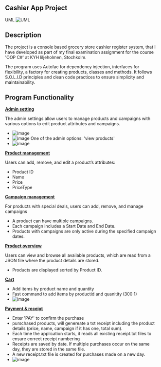 ## Cashier App Project

UML
![UML](https://github.com/user-attachments/assets/597d1a29-a5e7-43c9-b835-3ea9d046bdfd)

## Description
The project is a console based grocery store cashier register system, that I have developed as part of my final examination assignment for the course 'OOP C#' at KYH liljeholmen, Stochkolm.


The program uses Autofac for dependency injection, interfaces for flexibility, a factory for creating products, classes and methods. It follows S.O.L.I.D principles and clean code practices to ensure simplicity and maintainability.

## Program Functionality


<ins>**Admin setting**</ins>

The admin settings allow users to manage products and campaigns with various options to edit product attributes and campaigns.
- ![image](https://github.com/user-attachments/assets/056aad35-0c8d-4dee-b3bd-0692bd74b7ee)
- ![image](https://github.com/user-attachments/assets/0b88cd93-54c0-4c32-a41c-9f71ff17276d)
One of the admin options: 'view products'
- ![image](https://github.com/user-attachments/assets/2336ee45-7f3f-40ea-8f86-5e8aac725dbc)

<ins>**Product management**</ins>

Users can add, remove, and edit a product’s attributes:

- Product ID
- Name
- Price
- PriceType

<ins>**Campaign management**</in>

For products with special deals, users can add, remove, and manage campaigns

- A product can have multiple campaigns.
- Each campaign includes a Start Date and End Date.
- Products with campaigns are only active during the specified campaign dates.

<ins>**Product overview**</ins>

Users can view and browse all available products, which are read from a JSON file where the product details are stored.

- Products are displayed sorted by Product ID.

<ins>**Cart**</ins>

- Add items by product name and quantity
- Fast command to add items by productid and quanitity (300 1)
- ![image](https://github.com/user-attachments/assets/0b05f55b-eda4-4fe0-b2b7-3adb11deb947)

<ins>**Payment & receipt**</ins>
- Enter 'PAY' to confirm the purchase
- purschased products, will genereate a txt receipt including the product details (price, name, campaign if it has one, total sum).
- Each time the application starts, it reads all existing receipt.txt files to ensure correct receipt numbering
- Receipts are saved by date. If multiple purchases occur on the same day, they are stored in the same file.
- A new receipt.txt file is created for purchases made on a new day.
- ![image](https://github.com/user-attachments/assets/2255d226-c5ca-47ad-9135-809ec5238efc)

